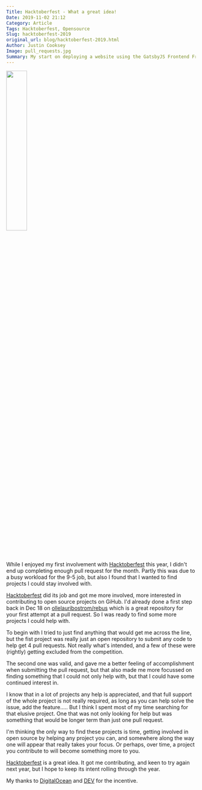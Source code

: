 ```yaml
---
Title: Hacktoberfest - What a great idea!
Date: 2019-11-02 21:12
Category: Article
Tags: Hacktoberfest, Opensource
Slug: hacktoberfest-2019
original_url: blog/hacktoberfest-2019.html
Author: Justin Cooksey
Image: pull_requests.jpg
Summary: My start on deploying a website using the GatsbyJS Frontend Framework. Using GatsbyJS version 2 to implement a React-based website.
---
```


<img src="{attach}pull_requests.jpg"  width="33%" height="33%">

While I enjoyed my first involvement with [Hacktoberfest](https://hacktoberfest.digitalocean.com/) this year, I didn't end up completing enough pull request for the month. Partly this was due to a busy workload for the 9-5 job, but also I found that I wanted to find projects I could stay involved with.

[Hacktoberfest](https://hacktoberfest.digitalocean.com/) did its job and got me more involved, more interested in contributing to open source projects on GiHub. I'd already done a first step back in Dec 18 on [ollelauribostrom/rebus](https://github.com/ollelauribostrom/rebus) which is a great repository for your first attempt at a pull request. So I was ready to find some more projects I could help with.

To begin with I tried to just find anything that would get me across the line, but the fist project was really just an open repository to submit any code to help get 4 pull requests. Not really what's intended, and a few of these were (rightly) getting excluded from the competition.

The second one was valid, and gave me a better feeling of accomplishment when submitting the pull request, but that also made me more focussed on finding something that I could not only help with, but that I could have some continued interest in.

I know that in a lot of projects any help is appreciated, and that full support of the whole project is not really required, as long as you can help solve the issue, add the feature..... But I think I spent most of my time searching for that elusive project. One that was not only looking for help but was something that would be longer term than just one pull request.

I'm thinking the only way to find these projects is time, getting involved in open source by helping any project you can, and somewhere along the way one will appear that really takes your focus. Or perhaps, over time, a project you contribute to will become something more to you.

[Hacktoberfest](https://hacktoberfest.digitalocean.com/) is a great idea. It got me contributing, and keen to try again next year, but I hope to keep its intent rolling through the year.

My thanks to [DigitalOcean](https://www.digitalocean.com/) and [DEV](https://dev.to/) for the incentive.
